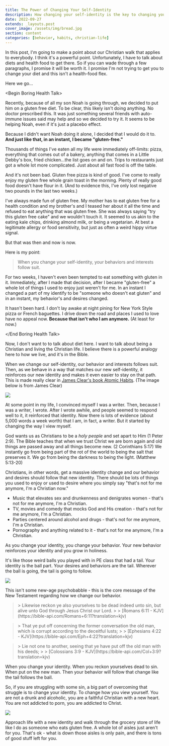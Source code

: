 ```yaml
---
title: The Power of Changing Your Self-Identity
description: How changing your self-identity is the key to changing your behavior
date: 2022-09-27
extends: _layouts.post
cover_image: /assets/img/bread.jpg
section: content
categories: [behavior, habits, christian-life]
---
```


In this post, I'm going to make a point about our Christian walk that applies to everybody.  I think it's a powerful point.  Unfortunately, I have to talk about diets and health food to get there.  So if you can wade through a few paragraphs, I promise it will be worth it.  I promise I'm not trying to get you to change your diet and this isn't a health-food flex.

Here we go...

\<Begin Boring Health Talk\>

Recently, because of all my son Noah is going through, we decided to put him on a gluten free diet.  To be clear, this likely isn't doing anything.  No doctor prescribed this.  It was just something several friends with auto-immune issues said may help and so we decided to try it.  It seems to be helping Noah, even if it's just a placebo effect.  

Because I didn't want Noah doing it alone, I decided that I would do it to. 
 **And just like that, in an instant, I became "gluten-free."**  

Thousands of things I've eaten all my life were immediately off-limits: pizza, everything that comes out of a bakery, anything that comes in a Little Debby's box, fried chicken...the list goes on and on.  Trips to restaurants just got a whole lot more complicated.  Just about all fast food is off the table.  


And it's not been bad.  Gluten free pizza is kind of good.  I've come to really enjoy my gluten free whole grain toast in the morning.  Plenty of really good food doesn't have flour in it.  (And to evidence this, I've only lost negative two pounds in the last two weeks.)

I've always made fun of gluten free.  My mother has to eat gluten free for a health condition and my brother's and I teased her about it all the time and refused to eat anything that was gluten free.  She was always saying "try this gluten free cake" and we wouldn't touch it.  It seemed to us akin to the eating kale chips, drinking almond milk, or being a vegetarian.  At best a legitimate allergy or food sensitivity, but just as often a weird hippy virtue signal.

But that was then and now is now.  

Here is my point:

> When you change your self-identity, your behaviors and interests follow suit.

For two weeks, I haven't even been tempted to eat something with gluten in it.  Immediately, after I made that decision, after I became "gluten-free" a whole lot of things I used to enjoy just weren't for me.  In an instant I changed a part of my identify to be "someone who doesn't eat gluten" and in an instant, my behavior's and desires changed.

It hasn't been hard.  I don't lay awake at night pining for New York Style pizza or French baguettes.  I drive down the road and places I used to love have no appeal now.  **Because that isn't who I am anymore.**  (At least for now.)

\<\/End Boring Health Talk\>

Now, I don't want to to talk about diet here.  I want to talk about being a Christian and living the Christian life.  I believe there is a powerful analogy here to how we live, and it's in the Bible.

When we change our self-identity, our behavior and interests follows suit.  Then, as we behave in a way that matches our new self-identity, it reinforces our new identity and makes it even easier to stay on that path.  This is made really clear in [James Clear's book Atomic Habits](https://www.amazon.com/Atomic-Habits-Proven-Build-Break/dp/0735211299).  (The image below is from James Clear)

![](/assets/img/habit-layers.jpg)

At some point in my life, I convinced myself I was a writer.  Then, because I was a writer, I wrote.  After I wrote awhile, and people seemed to respond well to it, it reinforced that identity.  Now there is lots of evidence (about 5,000 words a week worth) that I am, in fact, a writer.  But it started by changing the way I view myself.

God wants us as Christians to be a *holy people* and set apart to Him (1 Peter 2:9).   The Bible teaches that when we trust Christ we are born again and old things are passed away and all things become new. (2 Corinthians 5:17) We instantly go from being part of the rot of the world to being the salt that preserves it.  We go from being the darkness to being the light. (Matthew 5:13-20)

Christians, in other words, get a massive identity change and our behavior and desires should follow that new identity.  There should be lots of things you used to enjoy or used to desire where you simply say "that's not for me anymore, I'm a Christian now."

- Music that elevates sex and drunkenness and denigrates women - that's not for me anymore, I'm a Christian.
- TV, movies and comedy that mocks God and His creation - that's not for me anymore, I'm a Christian.
- Parties centered around alcohol and drugs - that's not for me anymore, I'm a Christian.
- Pornography and anything related to it - that's not for me anymore, I'm a Christian.

As you change your identity, you change your behavior.  Your new behavior reinforces your identity and you grow in holiness.

It's like those weird balls you played with in PE class that had a tail.  Your identity is the ball part.  Your desires and behaviors are the tail.  Wherever the ball is going, the tail is going to follow.

![](/assets/img/tailball.jpg)

This isn't some new-age psychobabble - this is the core message of the New Testament regarding how we change our behavior.

<blockquote class="bible"> 
> Likewise reckon ye also yourselves to be dead indeed unto sin, but alive unto God through Jesus Christ our Lord.
> 
> 
  [Romans 6:11 - KJV](https://bible-api.com/Romans+6:11?translation=kjv)
</blockquote>

<blockquote class="bible"> 
> That ye put off concerning the former conversation the old man, which is corrupt according to the deceitful lusts;
> 
> 
  [Ephesians 4:22 - KJV](https://bible-api.com/Eph+4:22?translation=kjv)
</blockquote>
<blockquote class="bible"> 
> Lie not one to another, seeing that ye have put off the old man with his deeds;
> 
> 
  [Colossians 3:9 - KJV](https://bible-api.com/Col+3:9?translation=kjv)
</blockquote>
When you change your identity.  When you reckon yourselves dead to sin.  When put on the new man.  Then your behavior will follow that change like the tail follows the ball.

So, if you are struggling with some sin, a big part of overcoming that struggle is to change your identity.  To change how you view yourself.  You are not a drunk and alcoholic, you are a faithful Christian with a new heart.  You are not addicted to porn, you are addicted to Christ.


![](/assets/img/Grocery-Store-Layout.gif)

Approach life with a new identity and walk through the grocery store of life like I do as someone who eats gluten free.  A whole lot of aisles just aren't for you.  That's ok - what is down those aisles is only pain, and there is tons of good stuff left for you.
